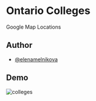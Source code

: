 # Ontario Colleges

Google Map Locations


## Author

- [@elenamelnikova](https://github.com/canadianExperience)


## Demo
![colleges](https://user-images.githubusercontent.com/45378000/149217456-ff015678-73ee-43e9-91e3-40f1b3426ca2.gif)


